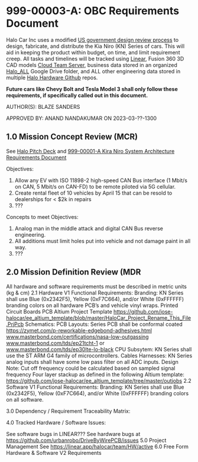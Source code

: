 # 999-00003-A: OBC Requirements Document

Halo Car Inc uses a modified [US government design review process](https://en.wikipedia.org/wiki/Design_review_(U.S._government)) to design, fabricate, and distribute the  Kia Niro (KN) Series of cars.  This will aid in keeping the product within budget, on time, and limit requirement creep. All tasks and timelines will be tracked using [Linear](https://linear.app/halocar), Fusion 360 3D CAD models [Cloud Team Server](https://halo5.autodesk360.com/g/all_projects/active), business data stored in an organized [Halo_ALL](https://drive.google.com/drive/u/0/folders/0AKq4yLznZ1RzUk9PVA) Google Drive folder, and ALL other engineering data stored in multiple [Halo Hardware Github](https://github.com/orgs/urbanrobo/teams/hardware/repositories) repos.

**Future cars like Chevy Bolt and Tesla Model 3 shall only follow these requirements, if specifically called out in this document.**

AUTHOR(S): BLAZE SANDERS

APPROVED BY: ANAND NANDAKUMAR ON 2023-03-??-1300


## 1.0 Mission Concept Review (MCR)
See [Halo Pitch Deck](???) and [999-00001-A Kira Niro System Architecture Requirements Document](https://docs.google.com/document/d/1RNme7q0ufrCDHNyr7VOxuHKhVUad4LDPr4K3CM-rN78/edit) 

Objectives:
1. Allow any EV with ISO 11898-2 high-speed CAN Bus interface (1 Mbit/s on CAN, 5 Mbit/s on CAN-FD) to be remote piloted via 5G cellular.
2. Create rental fleet of 10 vehicles by April 15 that can be resold to dealerships for < $2k in repairs
3. ???                                                                                                                                           

Concepts to meet Objectives:
1. Analog man in the middle attack and digital CAN Bus reverse engineering. 
2. All additions must limit holes put into vehicle and not damage paint in all way.
3. ??? 

## 2.0 Mission Definition Review (MDR
All hardware and software requirements must be described in metric units (kg & cm)
2.1 Hardware V1 Functional Requirements:
Branding:
KN Series shall use Blue (0x2342F5), Yellow (0xF7C664), and/or White (0xFFFFFF) branding colors on all hardware PCB’s and vehicle vinyl wraps.
Printed Circuit Boards
PCB Altium Project Template 
https://github.com/jose-halocar/ee_altium_template/blob/master/HaloCar_Project_Rename_This_File.PrjPcb
Schematics:
PCB Layouts:
Series PCB  shall be conformal coated 
https://zymet.com/p-reworkable-edgebond-adhesives.html
www.masterbond.com/certifications/nasa-low-outgassing
www.masterbond.com/tds/ep21tcht-1 or www.masterbond.com/tds/ep30lte-lo-black
CPU Subsytem:
KN Series shall use the ST ARM G4 family of microcontrollers.
Cables Harnesses:
KN Series analog inputs shall have some low pass filter on all ADC inputs. 
Design Note: Cut off frequency could be calculated based on sampled signal frequency
Four layer stackup as defined in the following Altium template: https://github.com/jose-halocar/ee_altium_template/tree/master/outjobs
2.2 Software V1 Functional Requirements:
Branding:
KN Series shall use Blue (0x2342F5), Yellow (0xF7C664), and/or White (0xFFFFFF) branding colors on all software.


3.0 Dependency / Requirement Traceability Matrix:


4.0 Tracked Hardware / Software Issues:

See software bugs in LINEAR???
See hardware bugs at https://github.com/urbanrobo/DriveByWirePCB/issues
5.0 Project Management
See https://linear.app/halocar/team/HW/active
6.0 Free Form Hardware & Software V2 Requirements
